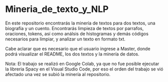 # Mineria_de_texto_y_NLP
En este repositorio encontrarás la minería de textos para dos textos, una biografía y un cuento.
Encontrarás limpieza de textos por parrafos, oraciones, tokens, así como análsis de histogramas y demás códigos necesarios para limpiar, y analizar un texto en formato txt. 

Cabe aclarar que es necesario que el usuario ingrese a Master, donde podrá visualizar el README, los dos textos y la minería de datos. 

Nota: El trabajo se realizó en Google Colab, ya que no fue posible ejecutar la libreria Spacy en el Visual Studio Code, por eso el orden del trabajo se vió afectado una vez se subió la minería al repositorio. 
